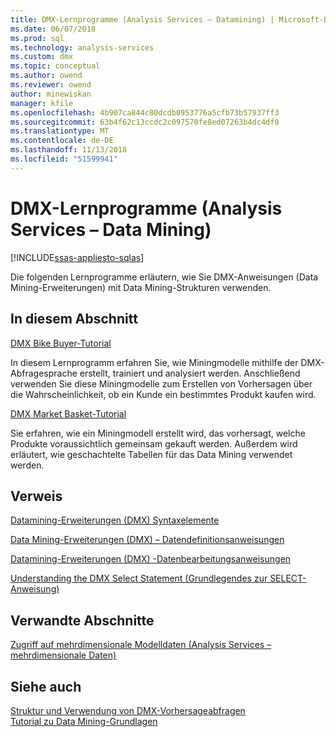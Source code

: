 ```yaml
---
title: DMX-Lernprogramme (Analysis Services – Datamining) | Microsoft-Dokumentation
ms.date: 06/07/2018
ms.prod: sql
ms.technology: analysis-services
ms.custom: dmx
ms.topic: conceptual
ms.author: owend
ms.reviewer: owend
author: minewiskan
manager: kfile
ms.openlocfilehash: 4b907ca844c80dcdb0953776a5cfb73b57937ff3
ms.sourcegitcommit: 63b4f62c13ccdc2c097570fe8ed07263b4dc4df0
ms.translationtype: MT
ms.contentlocale: de-DE
ms.lasthandoff: 11/13/2018
ms.locfileid: "51599941"
---
```

# <a name="dmx-tutorials-analysis-services---data-mining"></a>DMX-Lernprogramme (Analysis Services – Data Mining)
[!INCLUDE[ssas-appliesto-sqlas](../includes/ssas-appliesto-sqlas.md)]

  Die folgenden Lernprogramme erläutern, wie Sie DMX-Anweisungen (Data Mining-Erweiterungen) mit Data Mining-Strukturen verwenden.  
  
## <a name="in-this-section"></a>In diesem Abschnitt  
 [DMX Bike Buyer-Tutorial](https://msdn.microsoft.com/library/4b634cc1-86dc-42ec-9804-a19292fe8448)  
  
 In diesem Lernprogramm erfahren Sie, wie Miningmodelle mithilfe der DMX-Abfragesprache erstellt, trainiert und analysiert werden. Anschließend verwenden Sie diese Miningmodelle zum Erstellen von Vorhersagen über die Wahrscheinlichkeit, ob ein Kunde ein bestimmtes Produkt kaufen wird.  
  
 [DMX Market Basket-Tutorial](https://msdn.microsoft.com/library/6e262a1d-c89e-4033-8368-46cf25168ef5)  
  
 Sie erfahren, wie ein Miningmodell erstellt wird, das vorhersagt, welche Produkte voraussichtlich gemeinsam gekauft werden. Außerdem wird erläutert, wie geschachtelte Tabellen für das Data Mining verwendet werden.  
  
## <a name="reference"></a>Verweis  
 [Datamining-Erweiterungen &#40;DMX&#41; Syntaxelemente](../dmx/data-mining-extensions-dmx-syntax-elements.md)  
  
 [Data Mining-Erweiterungen &#40;DMX&#41; – Datendefinitionsanweisungen](../dmx/dmx-statements-data-definition.md)  
  
 [Datamining-Erweiterungen &#40;DMX&#41; -Datenbearbeitungsanweisungen](../dmx/dmx-statements-data-manipulation.md)  
  
 [Understanding the DMX Select Statement (Grundlegendes zur SELECT-Anweisung)](../dmx/understanding-the-dmx-select-statement.md)  
  
## <a name="related-sections"></a>Verwandte Abschnitte  
 [Zugriff auf mehrdimensionale Modelldaten &#40;Analysis Services – mehrdimensionale Daten&#41;](../analysis-services/multidimensional-models/mdx/multidimensional-model-data-access-analysis-services-multidimensional-data.md)  
  
## <a name="see-also"></a>Siehe auch  
 [Struktur und Verwendung von DMX-Vorhersageabfragen](../dmx/structure-and-usage-of-dmx-prediction-queries.md)   
 [Tutorial zu Data Mining-Grundlagen](https://msdn.microsoft.com/library/6602edb6-d160-43fb-83c8-9df5dddfeb9c)  
  
  
